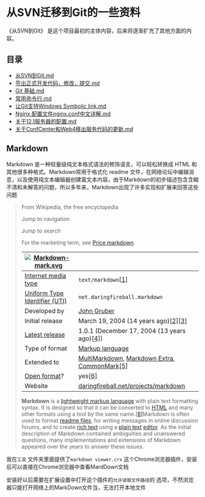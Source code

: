 # 从SVN迁移到Git的一些资料
 《从SVN到Git》 是这个项目最初的主体内容，后来将逐渐扩充了其他方面的内容。

## 目录
- [从SVN到Git.md](https://civpub.vicp.net:8443/wangjinbo/Svn-to-Git/blob/master/%E4%BB%8ESVN%E5%88%B0Git.md) 
- [签出正式开发代码，修改，提交.md](https://civpub.vicp.net:8443/wangjinbo/Svn-to-Git/blob/master/%E7%AD%BE%E5%87%BA%E6%AD%A3%E5%BC%8F%E5%BC%80%E5%8F%91%E4%BB%A3%E7%A0%81%EF%BC%8C%E4%BF%AE%E6%94%B9%EF%BC%8C%E6%8F%90%E4%BA%A4.md) 
- [Git 基础.md](https://civpub.vicp.net:8443/wangjinbo/Svn-to-Git/blob/master/Git%20%E5%9F%BA%E7%A1%80.md) 
- [常用命令行.md](https://civpub.vicp.net:8443/wangjinbo/Svn-to-Git/blob/master/%E5%B8%B8%E7%94%A8%E5%91%BD%E4%BB%A4%E8%A1%8C.md) 
- [让Git支持Windows Symbolic link.md](https://civpub.vicp.net:8443/wangjinbo/Svn-to-Git/blob/master/%E8%AE%A9Git%E6%94%AF%E6%8C%81Windows%20Symbolic%20link.md) 
- [Nginx 配置文件nginx.conf中文详解.md](https://civpub.vicp.net:8443/wangjinbo/Svn-to-Git/blob/master/Nginx%20%E9%85%8D%E7%BD%AE%E6%96%87%E4%BB%B6nginx.conf%E4%B8%AD%E6%96%87%E8%AF%A6%E8%A7%A3.md) 
- [关于12.1服务器的配置.md](https://civpub.vicp.net:8443/wangjinbo/Svn-to-Git/blob/master/%E5%85%B3%E4%BA%8E12.1%E6%9C%8D%E5%8A%A1%E5%99%A8%E7%9A%84%E9%85%8D%E7%BD%AE.md) 
- [关于ConfCenter和Web4移出服务代码的更新.md](https://civpub.vicp.net:8443/wangjinbo/Svn-to-Git/blob/master/%E5%AF%B9%E4%BA%8EConfCenter%E5%92%8CWeb4%E7%A7%BB%E5%87%BA%E6%9C%8D%E5%8A%A1%E4%BB%A3%E7%A0%81%E7%9A%84%E6%9B%B4%E6%96%B0.md) 


## Markdown
Markdown 是一种轻量级纯文本格式语法的修饰语言，可以轻松转换成 HTML 和其他很多种格式。Markdown常用于格式化 readme 文件，在网络论坛中编辑消息，以及使用纯文本编辑器创建富文本内容。由于Markdown的初步描述包含含糊不清和未解答的问题，所以多年来，Markdown出现了许多实现和扩展来回答这些问题
> From Wikipedia, the free encyclopedia
>
> Jump to navigation
>
> Jump to search
>
> For the marketing term, see [Price markdown](https://en.wikipedia.org/wiki/Price_markdown).
>
> | [![Markdown-mark.svg](https://upload.wikimedia.org/wikipedia/commons/thumb/4/48/Markdown-mark.svg/64px-Markdown-mark.svg.png)](https://en.wikipedia.org/wiki/File:Markdown-mark.svg) |                                                              |
> | ------------------------------------------------------------ | ------------------------------------------------------------ |
> | [Internet media type](https://en.wikipedia.org/wiki/Media_type) | `text/markdown`[[1\]](https://en.wikipedia.org/wiki/Markdown#cite_note-rfc7763-1) |
> | [Uniform Type Identifier (UTI)](https://en.wikipedia.org/wiki/Uniform_Type_Identifier) | `net.daringfireball.markdown`                                |
> | Developed by                                                 | [John Gruber](https://en.wikipedia.org/wiki/John_Gruber)     |
> | Initial release                                              | March 19, 2004 (14 years ago)[[2\]](https://en.wikipedia.org/wiki/Markdown#cite_note-markdown-swartz-2)[[3\]](https://en.wikipedia.org/wiki/Markdown#cite_note-gruber-2004-release-3) |
> | [Latest release](https://en.wikipedia.org/wiki/Software_release_life_cycle) | 1.0.1 (December 17, 2004 (13 years ago)[[4\]](https://en.wikipedia.org/wiki/Markdown#cite_note-md-4)) |
> | Type of format                                               | [Markup language](https://en.wikipedia.org/wiki/Markup_language) |
> | Extended to                                                  | [MultiMarkdown](https://en.wikipedia.org/wiki/MultiMarkdown), [Markdown Extra](https://en.wikipedia.org/wiki/Markdown_Extra), [CommonMark](https://en.wikipedia.org/wiki/CommonMark)[[5\]](https://en.wikipedia.org/wiki/Markdown#cite_note-rfc7764-5) |
> | [Open format](https://en.wikipedia.org/wiki/Open_format)?    | yes[[6\]](https://en.wikipedia.org/wiki/Markdown#cite_note-license-6) |
> | Website                                                      | [daringfireball.net/projects/markdown](https://daringfireball.net/projects/markdown) |
>
> **Markdown** is a [lightweight markup language](https://en.wikipedia.org/wiki/Lightweight_markup_language) with plain text formatting syntax. It is designed so that it can be converted to [HTML](https://en.wikipedia.org/wiki/HTML) and many other formats using a tool by the same name.[[8\]](https://en.wikipedia.org/wiki/Markdown#cite_note-8)Markdown is often used to format [readme files](https://en.wikipedia.org/wiki/README), for writing messages in online discussion forums, and to create [rich text](https://en.wikipedia.org/wiki/Formatted_text) using a [plain text](https://en.wikipedia.org/wiki/Plain_text) [editor](https://en.wikipedia.org/wiki/Text_editor). As the initial description of Markdown contained ambiguities and unanswered questions, many implementations and extensions of Markdown appeared over the years to answer these issues.

 我在`工具` 文件夹里面提供了`markdown viewer.crx` 这个Chrome浏览器插件，安装后可以直接在Chrome浏览器中查看MardDown文档

 安装好以后需要在扩展设置中打开这个插件的`允许读取文件路径`的 选项，不然浏览器只能打开网络上的MarkDown文件当，无法打开本地文件
